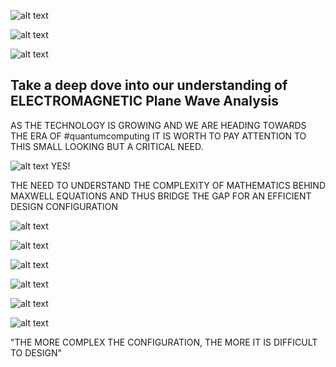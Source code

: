 
![alt text](https://github.com/NANOPHOTONIC-RESEARCH-SOCIETY-AT-PEC/CAD-SIMULATIONS-OPTICS-LAB/blob/master/0_1.PNG?raw=true)

![alt text](https://github.com/NANOPHOTONIC-RESEARCH-SOCIETY-AT-PEC/CAD-SIMULATIONS-OPTICS-LAB/blob/master/0_2.PNG?raw=true)

![alt text](https://github.com/NANOPHOTONIC-RESEARCH-SOCIETY-AT-PEC/CAD-SIMULATIONS-OPTICS-LAB/blob/master/0_3.PNG?raw=true)

## Take a deep dove into our understanding of ELECTROMAGNETIC Plane Wave Analysis
AS THE TECHNOLOGY IS GROWING AND WE ARE HEADING TOWARDS THE ERA OF #quantumcomputing IT IS WORTH TO PAY ATTENTION TO THIS SMALL LOOKING BUT A CRITICAL NEED.

![alt text](https://github.com/NANOPHOTONIC-RESEARCH-SOCIETY-AT-PEC/CAD-SIMULATIONS-OPTICS-LAB/blob/master/1.PNG?raw=true)
YES!

THE NEED TO UNDERSTAND THE COMPLEXITY OF MATHEMATICS BEHIND MAXWELL EQUATIONS AND THUS BRIDGE THE GAP FOR AN EFFICIENT DESIGN CONFIGURATION

![alt text](https://github.com/NANOPHOTONIC-RESEARCH-SOCIETY-AT-PEC/CAD-SIMULATIONS-OPTICS-LAB/blob/master/2.PNG?raw=true)

![alt text](https://github.com/NANOPHOTONIC-RESEARCH-SOCIETY-AT-PEC/CAD-SIMULATIONS-OPTICS-LAB/blob/master/3.PNG?raw=true)

![alt text](https://github.com/NANOPHOTONIC-RESEARCH-SOCIETY-AT-PEC/CAD-SIMULATIONS-OPTICS-LAB/blob/master/4.PNG?raw=true)

![alt text](https://github.com/NANOPHOTONIC-RESEARCH-SOCIETY-AT-PEC/CAD-SIMULATIONS-OPTICS-LAB/blob/master/5.PNG?raw=true)

![alt text](https://github.com/NANOPHOTONIC-RESEARCH-SOCIETY-AT-PEC/CAD-SIMULATIONS-OPTICS-LAB/blob/master/6.PNG?raw=true)

![alt text](https://github.com/NANOPHOTONIC-RESEARCH-SOCIETY-AT-PEC/CAD-SIMULATIONS-OPTICS-LAB/blob/master/8.PNG?raw=true)

"THE MORE COMPLEX THE CONFIGURATION, THE MORE IT IS DIFFICULT TO DESIGN"


